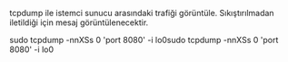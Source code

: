 tcpdump ile istemci sunucu arasındaki trafiği görüntüle. Sıkıştırılmadan iletildiği için mesaj görüntülenecektir.


sudo tcpdump -nnXSs 0 'port 8080' -i lo0sudo tcpdump -nnXSs 0 'port 8080' -i lo0